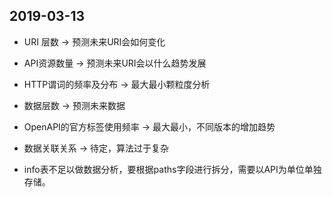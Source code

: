 ## 2019-03-13
* URI 层数 -> 预测未来URI会如何变化

* API资源数量 -> 预测未来URI会以什么趋势发展

* HTTP谓词的频率及分布 -> 最大最小颗粒度分析

* 数据层数 -> 预测未来数据

* OpenAPI的官方标签使用频率 -> 最大最小，不同版本的增加趋势

* 数据关联关系 -> 待定，算法过于复杂

* info表不足以做数据分析，要根据paths字段进行拆分，需要以API为单位单独存储。